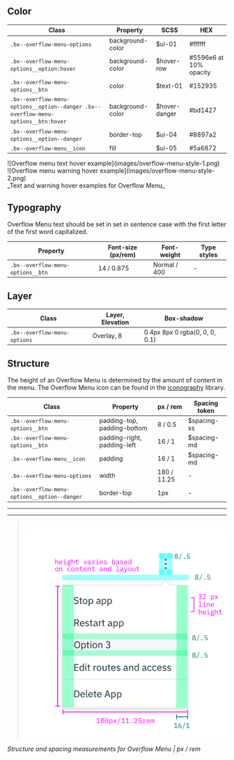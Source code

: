 ## Color
| Class                                                                            | Property         | SCSS            | HEX     |
|----------------------------------------------------------------------------------|------------------|-----------------|---------|
|`.bx--overflow-menu-options`                                                      | background-color | $ui-01          | #ffffff |
|`.bx--overflow-menu-options__option:hover`                                        | background-color | $hover-row      | #5596e6 at 10% opacity |
|`.bx--overflow-menu-options__btn`                                                 | color            | $text-01        | #152935 |
|`.bx--overflow-menu-options__option--danger .bx--overflow-menu-options__btn:hover`| background-color | $hover-danger   | #bd1427 |
|`.bx--overflow-menu-options__option--danger`                                      | border-top       | $ui-04          | #8897a2 |
|`.bx--overflow-menu__icon`                                                        | fill             | $ui-05          | #5a6872 |


<div data-insert-component="ImageGrid">
  <div>
    ![Overflow menu text hover example](images/overflow-menu-style-1.png)
  </div>
  <div>
    ![Overflow menu warning hover example](images/overflow-menu-style-2.png)
  </div>
</div>
_Text and warning hover examples for Overflow Menu_

## Typography

Overflow Menu text should be set in set in sentence case with the first letter of the first word capitalized.

| Property                         | Font-size (px/rem)| Font-weight  | Type styles |
|----------------------------------|-------------------|--------------|-------------|
| `.bx--overflow-menu-options__btn`| 14 / 0.875        | Normal / 400 | -           |


## Layer

| Class                        | Layer, Elevation | Box-shadow                      |
|------------------------------|------------------|---------------------------------|
| `.bx--overflow-menu-options` | Overlay, 8       | 0 4px 8px 0 rgba(0, 0, 0, 0.1)  |

## Structure

The height of an Overflow Menu is determined by the amount of content in the menu. The Overflow Menu icon can be found in the [iconography](/style/iconography/library) library.

| Class                                       | Property                    | px / rem    | Spacing token |
|---------------------------------------------|-----------------------------|-------------|---------------|
| `.bx--overflow-menu-options__btn`           | padding-top, padding-bottom | 8 / 0.5     | $spacing-xs   |
| `.bx--overflow-menu-options__btn`           | padding-right, padding-left | 16 / 1      | $spacing-md   |
| `.bx--overflow-menu__icon`                  | padding                     | 16 / 1      | $spacing-md   |
| `.bx--overflow-menu-options`                | width                       | 180 / 11.25 | - |
| `.bx--overflow-menu-options__option--danger`| border-top                  | 1px         | - |

---
***
> 
![Structure and spacing measurements for an overflow menu](images/overflow-menu-style-3.png)

_Structure and spacing measurements for Overflow Menu | px / rem_
